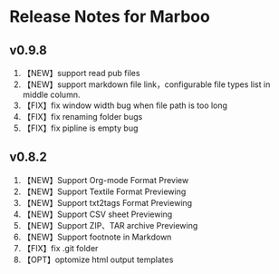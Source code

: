 # Release Notes for Marboo

<!--
create time: 2015-10-16 23:36:16
Author: amoblin

This file is created by Marboo<http://marboo.io> template file $MARBOO_HOME/.media/starts/default.md
本文件由 Marboo<http://marboo.io> 模板文件 $MARBOO_HOME/.media/starts/default.md 创建
-->

## v0.9.8

1. 【NEW】support read pub files
2. 【NEW】support markdown file link，configurable file types list in middle column.
3. 【FIX】fix window width bug when file path is too long
4. 【FIX】fix renaming folder bugs
5. 【FIX】fix pipline is empty bug

## v0.8.2

1. 【NEW】Support Org-mode Format Preview
2. 【NEW】Support Textile Format Previewing
3. 【NEW】Support txt2tags Format Previewing
4. 【NEW】Support CSV sheet Previewing
5. 【NEW】Support ZIP、TAR archive Previewing
6. 【NEW】Support footnote in Markdown
7. 【FIX】fix .git folder
8. 【OPT】optomize html output templates
